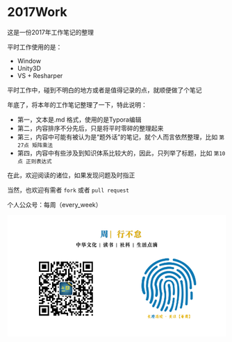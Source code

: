 # 2017Work
这是一份2017年工作笔记的整理



平时工作使用的是：

- Window
- Unity3D
- VS + Resharper





平时工作中，碰到不明白的地方或者是值得记录的点，就顺便做了个笔记

年底了，将本年的工作笔记整理了一下，特此说明：



- 第一，文本是.md 格式，使用的是Typora编辑
- 第二，内容排序不分先后，只是将平时零碎的整理起来
- 第三，内容中可能有被认为是“题外话”的笔记，就个人而言依然整理，比如 `第27点 矩阵乘法`
- 第四，内容中有些涉及到知识体系比较大的，因此，只列举了标题，比如 `第10点 正则表达式` 




在此，欢迎阅读的诸位，如果发现问题及时指正

当然，也欢迎有需者 `fork` 或者 `pull request`



个人公众号：每周（every_week）

![每周](Images/每周.jpg)